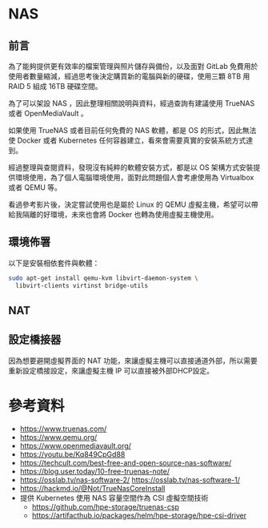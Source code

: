 # NAS

## 前言

為了能夠提供更有效率的檔案管理與照片儲存與備份，以及面對 GitLab 免費用於使用者數量縮減，經過思考後決定購買新的電腦與新的硬碟，使用三顆 8TB 用 RAID 5 組成 16TB 硬碟空間。

為了可以架設 NAS ，因此整理相關說明與資料，經過查詢有建議使用 TrueNAS 或者 OpenMediaVault 。

如果使用 TrueNAS 或者目前任何免費的 NAS 軟體，都是 OS 的形式，因此無法使 Docker 或者 Kubernetes 任何容器建立，看來會需要真實的安裝系統方式達到。

經過整理與查閱資料，發現沒有純粹的軟體安裝方式，都是以 OS 架構方式安裝提供環境使用，為了個人電腦環境使用，面對此問題個人會考慮使用為 Virtualbox 或者 QEMU 等。

看過參考影片後，決定嘗試使用也是屬於 Linux 的 QEMU 虛擬主機，希望可以帶給我隔離的好環境，未來也會將 Docker 也轉為使用虛擬主機使用。

## 環境佈署

以下是安裝相依套件與軟體：

```bash
sudo apt-get install qemu-kvm libvirt-daemon-system \
  libvirt-clients virtinst bridge-utils
```

## NAT

## 設定橋接器

因為想要避開虛擬界面的 NAT 功能，來讓虛擬主機可以直接通道外部，所以需要重新設定橋接設定，來讓虛擬主機 IP 可以直接被外部DHCP設定。

# 參考資料

- https://www.truenas.com/
- https://www.qemu.org/
- https://www.openmediavault.org/
- https://youtu.be/Kq849CpGd88
- https://techcult.com/best-free-and-open-source-nas-software/
- https://blog.user.today/10-free-truenas-note/
- https://osslab.tv/nas-software-2/
https://osslab.tv/nas-software-1/
- https://hackmd.io/@Not/TrueNasCoreInstall
- 提供 Kubernetes 使用 NAS 容量空間作為 CSI 虛擬空間技術
    - https://github.com/hpe-storage/truenas-csp
    - https://artifacthub.io/packages/helm/hpe-storage/hpe-csi-driver

